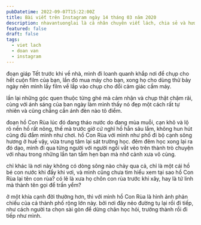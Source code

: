 ```yaml
---
pubDatetime: 2022-09-07T15:22:00Z
title: Bài viết trên Instagram ngày 14 tháng 03 năm 2020
description: nhavantuonglai là cá nhân chuyên viết lách, chia sẻ và hướng dẫn mọi người thuần thục hơn khi thực hành viết lách mỗi ngày qua những bài chia sẻ ngắn trên Instagram chính thức.
featured: false
draft: false
tags:
  - viet lach
  - doan van
  - instagram
---
```


đoạn giáp Tết trước khi về nhà, mình đi loanh quanh khắp nơi để chụp cho hết cuộn film của bạn, lần đó mua máy cho bạn, xong họ cho dùng thử bảy ngày nên mình lấy film về lắp vào chụp cho đổi cảm giác cầm máy.

lần lại những góc quen thuộc từng ghé mà cảm nhận và chụp thật chậm rãi, cùng với ánh sáng của ban ngày làm mình thấy nó đẹp một cách rất tự nhiên và cũng chẳng cần ánh đèn nào tô điểm.

đoạn hồ Con Rùa lúc đó đang tháo nước do đang mùa muỗi, cạn khô và lộ rõ nền hồ rất nông, thế mà trước giờ cứ nghĩ hồ hẳn sâu lắm, không hun hút cũng đủ đắm mình như chơi. hồ Con Rùa với mình như phố đi bộ cạnh sông hương ở huế vậy, vừa trung tâm lại sát trường học. đêm đêm học xong lại ra đó dạo, mình đi qua từng người với người ngồi vắt vẻo trên thành trò chuyện với nhau trong những lần tan tầm hẹn bạn mà nhớ cảnh xưa vô cùng.

chỉ khác là nơi này không có dòng sông nào chảy qua cả, chỉ là một cái hồ bé con nước khi đầy khi vơi, và mình cũng chưa tìm hiểu xem tại sao hồ Con Rùa lại tên con rùa? có lẽ là xưa họ chôn con rùa trước khi xây, hay là tứ linh mà thành tên gọi để trấn yểm?

ở một khía cạnh đời thường hơn, thì với mình hồ Con Rùa là hình ảnh phản chiếu của cả thành phố rộng lớn này. bởi nơi đây nẻo đường tụ lại rồi đi tiếp, như cách người ta chọn sài gòn để dừng chân học hỏi, trưởng thành rồi đi tiếp như mình.
